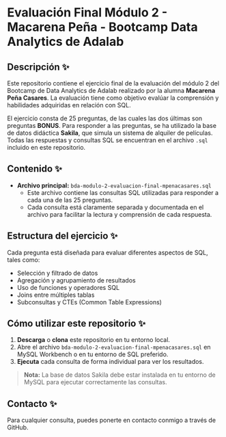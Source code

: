 # Evaluación Final Módulo 2 - Macarena Peña - Bootcamp Data Analytics de Adalab

## Descripción ✨

Este repositorio contiene el ejercicio final de la evaluación del módulo 2 del Bootcamp de Data Analytics de Adalab realizado por la alumna **Macarena Peña Casares**. La evaluación tiene como objetivo evalúar la comprensión y habilidades adquiridas en relación con SQL.

El ejercicio consta de 25 preguntas, de las cuales las dos últimas son preguntas **BONUS**. Para responder a las preguntas, se ha utilizado la base de datos didáctica **Sakila**, que simula un sistema de alquiler de películas. Todas las respuestas y consultas SQL se encuentran en el archivo `.sql` incluido en este repositorio.

## Contenido ✨

- **Archivo principal:** `bda-modulo-2-evaluacion-final-mpenacasares.sql`
  - Este archivo contiene las consultas SQL utilizadas para responder a cada una de las 25 preguntas.
  - Cada consulta está claramente separada y documentada en el archivo para facilitar la lectura y comprensión de cada respuesta.

## Estructura del ejercicio ✨

Cada pregunta está diseñada para evaluar diferentes aspectos de SQL, tales como:

- Selección y filtrado de datos
- Agregación y agrupamiento de resultados
- Uso de funciones y operadores SQL
- Joins entre múltiples tablas
- Subconsultas y CTEs (Common Table Expressions)

## Cómo utilizar este repositorio ✨

1. **Descarga** o **clona** este repositorio en tu entorno local.
2. Abre el archivo `bda-modulo-2-evaluacion-final-mpenacasares.sql` en MySQL Workbench o en tu entorno de SQL preferido.
3. **Ejecuta** cada consulta de forma individual para ver los resultados.

> **Nota:** La base de datos Sakila debe estar instalada en tu entorno de MySQL para ejecutar correctamente las consultas.

## Contacto ✨

Para cualquier consulta, puedes ponerte en contacto conmigo a través de GitHub.
